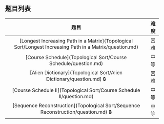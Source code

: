 ## 题目列表  
| 题目 | 难度 |  
|:---:|:---:|  
| [Longest Increasing Path in a Matrix](Topological Sort/Longest Increasing Path in a Matrix/question.md) | 困难 |   
| [Course Schedule](Topological Sort/Course Schedule/question.md) | 中等 |   
| [Alien Dictionary](Topological Sort/Alien Dictionary/question.md) :lock: | 困难 |   
| [Course Schedule II](Topological Sort/Course Schedule II/question.md) | 中等 |   
| [Sequence Reconstruction](Topological Sort/Sequence Reconstruction/question.md) :lock: | 中等 |   
